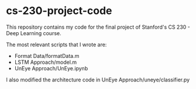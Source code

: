 # cs-230-project-code
 
This repository contains my code for the final project of Stanford's CS 230 - Deep Learning course.

The most relevant scripts that I wrote are:

* Format Data/formatData.m
* LSTM Approach/model.m
* UnEye Approach/UnEye.ipynb

I also modified the architecture code in UnEye Approach/uneye/classifier.py
